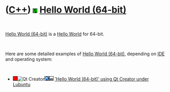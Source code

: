 



 

 

 

 

 

([C++](Cpp.htm)) ![64-bit](Pic64.png) [Hello World (64-bit)](CppHelloWorld64.htm)
=================================================================================

 

[Hello World (64-bit)](CppHelloWorld64.htm) is a [Hello
World](CppHelloWorld.htm) for 64-bit.

 

Here are some detailed examples of [Hello World
(64-bit)](CppHelloWorld64.htm), depending on [IDE](CppIde.htm) and
operating system:

 

-   ![FAIL](PicRed.png)![Qt
    Creator](PicQtCreator.png)![Lubuntu](PicLubuntu.png)![Desktop](PicDesktop.png)
    ['Hello World (64-bit)' using Qt Creator under
    Lubuntu](CppHelloWorld64QtCreatorLubuntu.htm)

 

 

 

 

 





 



